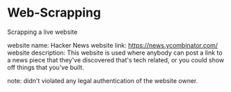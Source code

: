 # Web-Scrapping
Scrapping a live website

website name: Hacker News
website link:  https://news.ycombinator.com/
website description: This website is used where anybody can post a link to a news piece that they've discovered
that's tech related, or you could show off things that you've built.

note: didn't violated any legal authentication of the website owner.

